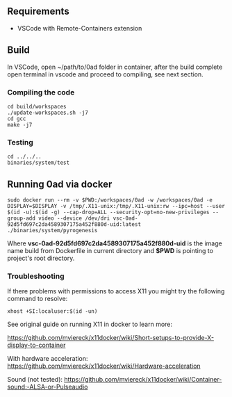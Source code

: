 ## Requirements

* VSCode with Remote-Containers extension

## Build

In VSCode, open ~/path/to/0ad folder in container, after the build complete
open terminal in vscode and proceed to compiling, see next section.

### Compiling the code

    cd build/workspaces
    ./update-workspaces.sh -j7
    cd gcc
    make -j7

### Testing

    cd ../../..
    binaries/system/test

## Running 0ad via docker

    sudo docker run --rm -v $PWD:/workspaces/0ad -w /workspaces/0ad -e DISPLAY=$DISPLAY -v /tmp/.X11-unix:/tmp/.X11-unix:rw --ipc=host --user $(id -u):$(id -g) --cap-drop=ALL --security-opt=no-new-privileges --group-add video --device /dev/dri vsc-0ad-92d5fd697c2da4589307175a452f880d-uid:latest ./binaries/system/pyrogenesis

Where **vsc-0ad-92d5fd697c2da4589307175a452f880d-uid** is the image name build from Dockerfile in current directory
and **$PWD** is pointing to project's root directory.

### Troubleshooting

If there problems with permissions to access X11 you might try the following command to resolve:

    xhost +SI:localuser:$(id -un)

See original guide on running X11 in docker to learn more:

https://github.com/mviereck/x11docker/wiki/Short-setups-to-provide-X-display-to-container

With hardware acceleration:
https://github.com/mviereck/x11docker/wiki/Hardware-acceleration

Sound (not tested):
https://github.com/mviereck/x11docker/wiki/Container-sound:-ALSA-or-Pulseaudio